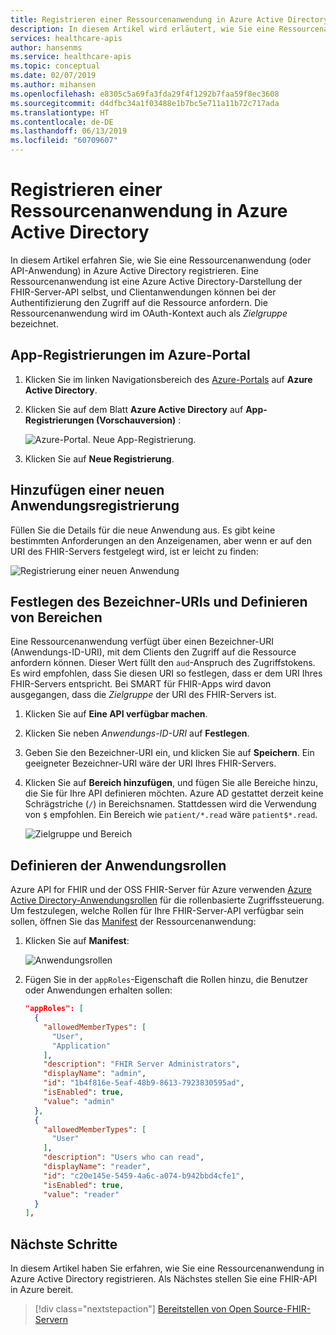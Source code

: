 ```yaml
---
title: Registrieren einer Ressourcenanwendung in Azure Active Directory – Azure API for FHIR
description: In diesem Artikel wird erläutert, wie Sie eine Ressourcenanwendung in Azure Active Directory registrieren.
services: healthcare-apis
author: hansenms
ms.service: healthcare-apis
ms.topic: conceptual
ms.date: 02/07/2019
ms.author: mihansen
ms.openlocfilehash: e8305c5a69fa3fda29f4f1292b7faa59f8ec3608
ms.sourcegitcommit: d4dfbc34a1f03488e1b7bc5e711a11b72c717ada
ms.translationtype: HT
ms.contentlocale: de-DE
ms.lasthandoff: 06/13/2019
ms.locfileid: "60709607"
---
```

# <a name="register-a-resource-application-in-azure-active-directory"></a>Registrieren einer Ressourcenanwendung in Azure Active Directory

In diesem Artikel erfahren Sie, wie Sie eine Ressourcenanwendung (oder API-Anwendung) in Azure Active Directory registrieren. Eine Ressourcenanwendung ist eine Azure Active Directory-Darstellung der FHIR-Server-API selbst, und Clientanwendungen können bei der Authentifizierung den Zugriff auf die Ressource anfordern. Die Ressourcenanwendung wird im OAuth-Kontext auch als *Zielgruppe* bezeichnet.

## <a name="app-registrations-in-azure-portal"></a>App-Registrierungen im Azure-Portal

1. Klicken Sie im linken Navigationsbereich des [Azure-Portals](https://portal.azure.com) auf **Azure Active Directory**.

2. Klicken Sie auf dem Blatt **Azure Active Directory** auf **App-Registrierungen (Vorschauversion)** :

    ![Azure-Portal. Neue App-Registrierung.](media/how-to-aad/portal-aad-new-app-registration.png)

3. Klicken Sie auf **Neue Registrierung**.

## <a name="add-a-new-application-registration"></a>Hinzufügen einer neuen Anwendungsregistrierung

Füllen Sie die Details für die neue Anwendung aus. Es gibt keine bestimmten Anforderungen an den Anzeigenamen, aber wenn er auf den URI des FHIR-Servers festgelegt wird, ist er leicht zu finden:

![Registrierung einer neuen Anwendung](media/how-to-aad/portal-aad-register-new-app-registration-NAME.png)

## <a name="set-identifier-uri-and-define-scopes"></a>Festlegen des Bezeichner-URIs und Definieren von Bereichen

Eine Ressourcenanwendung verfügt über einen Bezeichner-URI (Anwendungs-ID-URI), mit dem Clients den Zugriff auf die Ressource anfordern können. Dieser Wert füllt den `aud`-Anspruch des Zugriffstokens. Es wird empfohlen, dass Sie diesen URI so festlegen, dass er dem URI Ihres FHIR-Servers entspricht. Bei SMART für FHIR-Apps wird davon ausgegangen, dass die *Zielgruppe* der URI des FHIR-Servers ist.

1. Klicken Sie auf **Eine API verfügbar machen**.

2. Klicken Sie neben *Anwendungs-ID-URI* auf **Festlegen**.

3. Geben Sie den Bezeichner-URI ein, und klicken Sie auf **Speichern**. Ein geeigneter Bezeichner-URI wäre der URI Ihres FHIR-Servers.

4. Klicken Sie auf **Bereich hinzufügen**, und fügen Sie alle Bereiche hinzu, die Sie für Ihre API definieren möchten. Azure AD gestattet derzeit keine Schrägstriche (`/`) in Bereichsnamen. Stattdessen wird die Verwendung von `$` empfohlen. Ein Bereich wie `patient/*.read` wäre `patient$*.read`.

    ![Zielgruppe und Bereich](media/how-to-aad/portal-aad-register-new-app-registration-AUD-SCOPE.png)

## <a name="define-application-roles"></a>Definieren der Anwendungsrollen

Azure API for FHIR und der OSS FHIR-Server für Azure verwenden [Azure Active Directory-Anwendungsrollen](https://docs.microsoft.com/azure/architecture/multitenant-identity/app-roles) für die rollenbasierte Zugriffssteuerung. Um festzulegen, welche Rollen für Ihre FHIR-Server-API verfügbar sein sollen, öffnen Sie das [Manifest](https://docs.microsoft.com/azure/active-directory/active-directory-application-manifest/) der Ressourcenanwendung:

1. Klicken Sie auf **Manifest**:

    ![Anwendungsrollen](media/how-to-aad/portal-aad-register-new-app-registration-APP-ROLES.png)

2. Fügen Sie in der `appRoles`-Eigenschaft die Rollen hinzu, die Benutzer oder Anwendungen erhalten sollen:

    ```json
    "appRoles": [
      {
        "allowedMemberTypes": [
          "User",
          "Application"
        ],
        "description": "FHIR Server Administrators",
        "displayName": "admin",
        "id": "1b4f816e-5eaf-48b9-8613-7923830595ad",
        "isEnabled": true,
        "value": "admin"
      },
      {
        "allowedMemberTypes": [
          "User"
        ],
        "description": "Users who can read",
        "displayName": "reader",
        "id": "c20e145e-5459-4a6c-a074-b942bbd4cfe1",
        "isEnabled": true,
        "value": "reader"
      }
    ],
    ```

## <a name="next-steps"></a>Nächste Schritte

In diesem Artikel haben Sie erfahren, wie Sie eine Ressourcenanwendung in Azure Active Directory registrieren. Als Nächstes stellen Sie eine FHIR-API in Azure bereit.
 
>[!div class="nextstepaction"]
>[Bereitstellen von Open Source-FHIR-Servern](fhir-oss-powershell-quickstart.md)